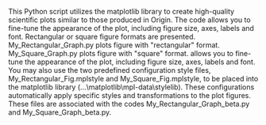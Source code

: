 This Python script utilizes the matplotlib library to create high-quality scientific plots similar to those produced in Origin.
The code allows you to fine-tune the appearance of the plot, including figure size, axes, labels and font. Rectangular or square figure formats are presented.
My_Rectangular_Graph.py plots figure with "rectangular" format. My_Square_Graph.py plots figure with "square" format. allows you to fine-tune the appearance of the plot, including figure size, axes, labels and font.    
You may also use the two predefined configuration style files, My_Rectangular_Fig.mplstyle and My_Square_Fig.mplstyle, to be placed into the matplotlib library (...\matplotlib\mpl-data\stylelib). These configurations automatically apply specific styles and transformations to the plot figures. These files are associated with the codes My_Rectangular_Graph_beta.py and My_Square_Graph_beta.py.   
  
  
